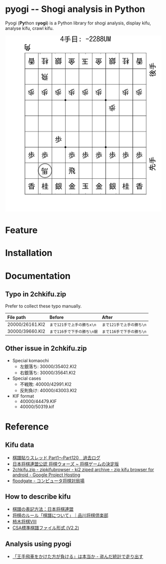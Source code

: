 pyogi -- Shogi analysis in Python
===================================

Pyogi (**Py**thon s**yogi**) is a Python library for shogi analysis, display kifu, analyse kifu, crawl kifu.

![Image generated by pyogi.board.plot_state_mpl()](doc/sample_code/example_mpl.png)

# Feature
# Installation
# Documentation
## Typo in 2chkifu.zip
Prefer to collect these typo manually.

|File path      |Before                    |After                   |
|:--------------|:-------------------------|:-----------------------|
|20000/26161.KI2|`まで121手で上手の勝ちx\n` |`まで121手で上手の勝ち\n`|
|30000/39660.KI2|`まで116手で下手の勝ち\n銀`|`まで116手で下手の勝ち\n`|

## Other issue in 2chkifu.zip

* Special komaochi
  * 左銀落ち: 30000/35402.KI2
  * 右銀落ち: 30000/35641.KI2
* Special cases
  * 不戦敗: 40000/42991.KI2
  * 反則負け: 40000/43003.KI2
* KIF format
  * 40000/44479.KIF
  * 40000/50319.kif


# Reference
## Kifu data
* [棋譜貼りスレッド Part1～Part120　過去ログ](http://shogikakolog.web.fc2.com/)
* [日本将棋連盟公認 将棋ウォーズ ~ 将棋ゲームの決定版](http://shogiwars.heroz.jp/)
* [2chkifu.zip - zipkifubrowser - ki2 ziped archive - zip kifu browser for android - Google Project Hosting](https://code.google.com/p/zipkifubrowser/downloads/detail?name=2chkifu.zip&can=2&q=)
* [floodgate - コンピュータ将棋対局場](http://wdoor.c.u-tokyo.ac.jp/shogi/)

## How to describe kifu
* [棋譜の表記方法：日本将棋連盟](http://www.shogi.or.jp/faq/kihuhyouki.html)
* [将棋のルール「棋譜について」｜品川将棋倶楽部](http://ameblo.jp/written-by-m/entry-10365417107.html)
* [柿木将棋VIII](http://www.enterbrain.co.jp/game_site/kakinoki/function.html)
* [CSA標準棋譜ファイル形式 (V2.2)](http://www.computer-shogi.org/protocol/record_v22.html)

## Analysis using pyogi
* [「王手飛車をかけた方が負ける」は本当か - 盗んだ統計で走り出す](http://tosh1ki.github.io/data-an/2015/06/24/searchfork/)
